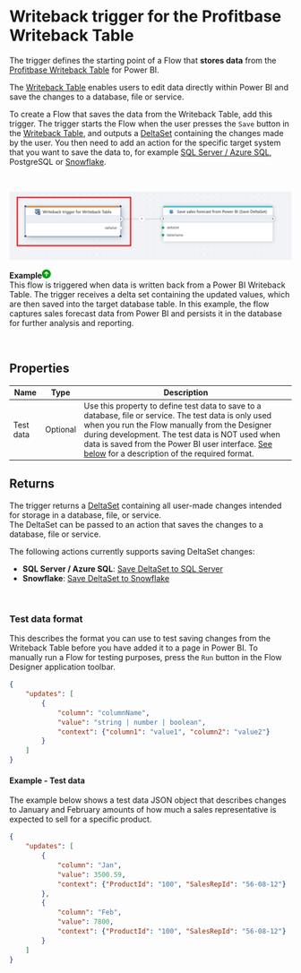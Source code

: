# Writeback trigger for the Profitbase Writeback Table

The trigger defines the starting point of a Flow that **stores data** from the [Profitbase Writeback Table](../../../PowerBI/writeback-table/overview.md) for Power BI.

The [Writeback Table](../../../PowerBI/writeback-table/overview.md) enables users to edit data directly within Power BI and save the changes to a database, file or service.  

To create a Flow that saves the data from the Writeback Table, add this trigger. The trigger starts the Flow when the user presses the `Save` button in the [Writeback Table](../../../PowerBI/writeback-table/overview.md), and outputs a [DeltaSet](../../api-reference/built-in-types/deltaset.md) containing the changes made by the user. You then need to add an action for the specific target system that you want to save the data to, for example [SQL Server / Azure SQL](../../actions/sql-server/save-deltaset.md), PostgreSQL or [Snowflake](../../actions/snowflake/save-deltaset.md).



<br/>

![img](/images/flow/powerbi-writeback-table-trigger.png)

**Example**![img](/images/strz.jpg)  
This flow is triggered when data is written back from a Power BI Writeback Table. The trigger receives a delta set containing the updated values, which are then saved into the target database table. In this example, the flow captures sales forecast data from Power BI and persists it in the database for further analysis and reporting.

<br/>


## Properties
| Name            | Type            | Description                               |
|-----------------|-----------------|-------------------------------------------|
| Test data       | Optional        | Use this property to define test data to save to a database, file or service. The test data is only used when you run the Flow manually from the Designer during development. The test data is NOT used when data is saved from the Power BI user interface. [See below](#test-data-format) for a description of the required format. | 

## Returns
The trigger returns a [DeltaSet](../../api-reference/built-in-types/deltaset.md) containing all user-made changes intended for storage in a database, file, or service.  
The DeltaSet can be passed to an action that saves the changes to a database, file or service.  

The following actions currently supports saving DeltaSet changes:  
- **SQL Server / Azure SQL**: [Save DeltaSet to SQL Server](../../actions/sql-server/save-deltaset.md)  
- **Snowflake**: [Save DeltaSet to Snowflake](../../actions/snowflake/save-deltaset.md)

<br/>

### Test data format
This describes the format you can use to test saving changes from the Writeback Table before you have added it to a page in Power BI.
To manually run a Flow for testing purposes, press the `Run` button in the Flow Designer application toolbar.  

```json
{
    "updates": [
        {
            "column": "columnName",
            "value": "string | number | boolean",
            "context": {"column1": "value1", "column2": "value2"}
        }
    ]
}
```

#### Example - Test data
The example below shows a test data JSON object that describes changes to January and February amounts of how much a sales representative is expected to sell for a specific product.
```json
{
    "updates": [
        {
            "column": "Jan",
            "value": 3500.59,
            "context": {"ProductId": "100", "SalesRepId": "56-08-12"}
        },
        {
            "column": "Feb",
            "value": 7800,
            "context": {"ProductId": "100", "SalesRepId": "56-08-12"}
        }
    ]
}
```